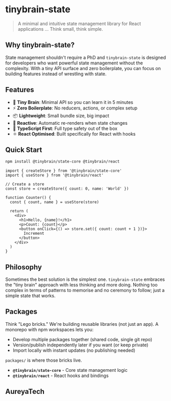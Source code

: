 # tinybrain-state

> A minimal and intuitive state management library for React applications ... 
Think small, think simple.

## Why tinybrain-state?

State management shouldn't require a PhD and `tinybrain-state` is designed for developers who want powerful state management without the complexity. With a tiny API surface and zero boilerplate, you can focus on building features instead of wrestling with state.

## Features

- 🧠 **Tiny Brain**: Minimal API so you can learn it in 5 minutes
- ⚡ **Zero Boilerplate**: No reducers, actions, or complex setup
- 📦 **Lightweight**: Small bundle size, big impact
- 🔄 **Reactive**: Automatic re-renders when state changes
- 🎯 **TypeScript First**: Full type safety out of the box
- ⚛️ **React Optimised**: Built specifically for React with hooks

## Quick Start

```bash
npm install @tinybrain/state-core @tinybrain/react
```

```tsx
import { createStore } from '@tinybrain/state-core'
import { useStore } from '@tinybrain/react'

// Create a store
const store = createStore({ count: 0, name: 'World' })

function Counter() {
  const { count, name } = useStore(store)
  
  return (
    <div>
      <h1>Hello, {name}!</h1>
      <p>Count: {count}</p>
      <button onClick={() => store.set({ count: count + 1 })}>
        Increment
      </button>
    </div>
  )
}
```

## Philosophy

Sometimes the best solution is the simplest one. `tinybrain-state` embraces the "tiny brain" approach with less thinking and more doing. Nothing too complex in terms of patterns to memorise and no ceremony to follow; just a simple state that works.

## Packages

Think "Lego bricks." We're building reusable libraries (not just an app). A monorepo with npm workspaces lets you:
- Develop multiple packages together (shared code, single git repo)
- Version/publish independently later if you want (or keep private)
- Import locally with instant updates (no publishing needed)

`packages/` is where those bricks live.

- **`@tinybrain/state-core`** - Core state management logic
- **`@tinybrain/react`** - React hooks and bindings

## AureyaTech 


